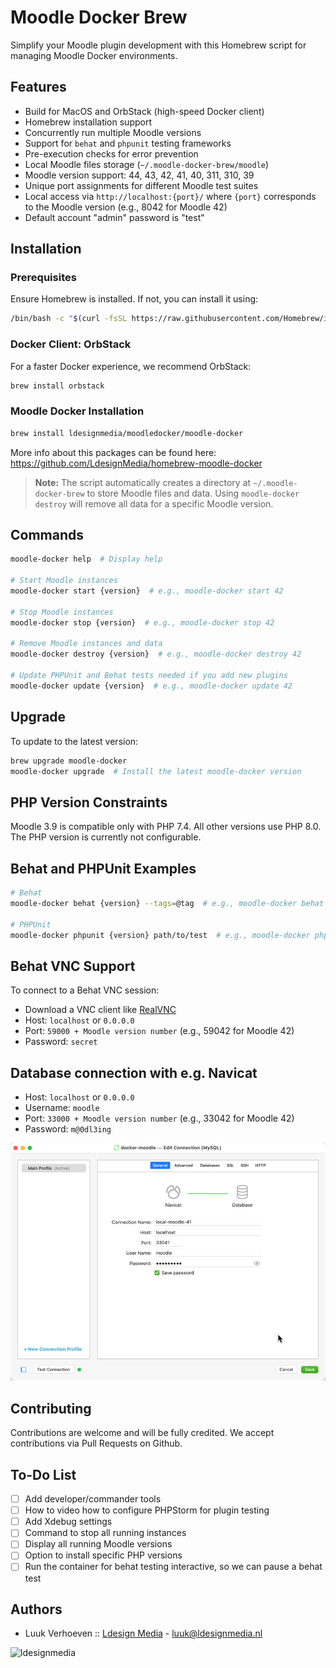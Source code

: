 # Moodle Docker Brew

Simplify your Moodle plugin development with this Homebrew script for managing Moodle Docker environments.

## Features

- Build for MacOS and OrbStack (high-speed Docker client)
- Homebrew installation support
- Concurrently run multiple Moodle versions
- Support for `behat` and `phpunit` testing frameworks
- Pre-execution checks for error prevention
- Local Moodle files storage (`~/.moodle-docker-brew/moodle`)
- Moodle version support: 44, 43, 42, 41, 40, 311, 310, 39
- Unique port assignments for different Moodle test suites
- Local access via `http://localhost:{port}/` where `{port}` corresponds to the Moodle version (e.g., 8042 for Moodle 42)
- Default account "admin" password is "test"
## Installation

### Prerequisites

Ensure Homebrew is installed. If not, you can install it using:

```bash
/bin/bash -c "$(curl -fsSL https://raw.githubusercontent.com/Homebrew/install/HEAD/install.sh)"
```

### Docker Client: OrbStack

For a faster Docker experience, we recommend OrbStack:

```bash
brew install orbstack
```

### Moodle Docker Installation

```bash
brew install ldesignmedia/moodledocker/moodle-docker
```
More info about this packages can be found here: https://github.com/LdesignMedia/homebrew-moodle-docker


> **Note:** The script automatically creates a directory at `~/.moodle-docker-brew` to store Moodle files and data. Using `moodle-docker destroy` will remove all data for a specific Moodle version.

## Commands

```bash
moodle-docker help  # Display help

# Start Moodle instances
moodle-docker start {version}  # e.g., moodle-docker start 42

# Stop Moodle instances
moodle-docker stop {version}  # e.g., moodle-docker stop 42

# Remove Moodle instances and data
moodle-docker destroy {version}  # e.g., moodle-docker destroy 42

# Update PHPUnit and Behat tests needed if you add new plugins
moodle-docker update {version}  # e.g., moodle-docker update 42
```

## Upgrade

To update to the latest version:

```bash
brew upgrade moodle-docker
moodle-docker upgrade  # Install the latest moodle-docker version
```

## PHP Version Constraints

Moodle 3.9 is compatible only with PHP 7.4. All other versions use PHP 8.0. The PHP version is currently not configurable.

## Behat and PHPUnit Examples

```bash
# Behat
moodle-docker behat {version} --tags=@tag  # e.g., moodle-docker behat 42 --tags=@auth_manual

# PHPUnit
moodle-docker phpunit {version} path/to/test  # e.g., moodle-docker phpunit 42 auth/manual/tests/manual_test.php
```

## Behat VNC Support

To connect to a Behat VNC session:

- Download a VNC client like [RealVNC](https://www.realvnc.com/en/connect/download/viewer/)
- Host: `localhost` or `0.0.0.0`
- Port: `59000 + Moodle version number` (e.g., 59042 for Moodle 42)
- Password: `secret`

## Database connection with e.g. Navicat

- Host: `localhost` or `0.0.0.0`
- Username: `moodle`
- Port: `33000 + Moodle version number` (e.g., 33042 for Moodle 42)
- Password: `m@0dl3ing`

![img.png](screenshots/database.png)

## Contributing

Contributions are welcome and will be fully credited. We accept contributions via Pull Requests on Github.


## To-Do List

- [ ] Add developer/commander tools
- [ ] How to video how to configure PHPStorm for plugin testing
- [ ] Add Xdebug settings
- [ ] Command to stop all running instances
- [ ] Display all running Moodle versions
- [ ] Option to install specific PHP versions
- [ ] Run the container for behat testing interactive, so we can pause a behat test

## Authors

* Luuk Verhoeven :: [Ldesign Media](https://ldesignmedia.nl/) - [luuk@ldesignmedia.nl](luuk@ldesignmedia.nl)

<img src="https://ldesignmedia.nl/themes/ldesignmedia/assets/images/logo/logo.svg" alt="ldesignmedia" height="70px">
